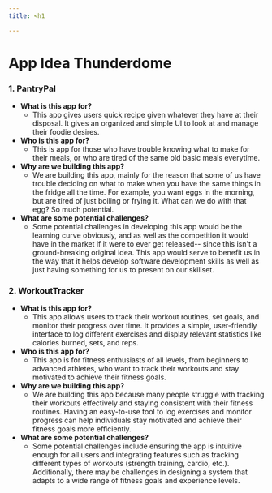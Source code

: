 ```yaml
---
title: <h1

---
```


<body>
    <h1>
        App Idea Thunderdome
    </h1>
    <div>
        <h3>
            1. PantryPal
        </h3>
        <p>
            <ul>
                <li><strong>What is this app for?</strong>
                <ul>
                    <li>This app gives users quick recipe given whatever they have at their disposal. It gives an organized and simple UI to look at and manage their foodie desires.</li>
                    </ul>
                </li>
                <li><strong>Who is this app for?</strong>
                <ul>
                    <li>This is app for those who have trouble knowing what to make for their meals, or who are tired of the same old basic meals everytime.</li>
                    </ul>
                </li>
                <li><strong>Why are we building this app?</strong>
                <ul>
                    <li>
                    We are building this app, mainly for the reason that some of us have trouble deciding on what to make when you have the same things in the fridge all the time. For example, you want eggs in the morning, but are tired of just boiling or frying it. What can we do with that egg? So much potential.</li>
                    </ul></li>
                <li><strong>What are some potential challenges?</strong>
                <ul>
                    <li>Some potential challenges in developing this app would be the learning curve obviously, and as well as the competition it would have in the market if it were to ever get released-- since this isn't a ground-breaking original idea. This app would serve to benefit us in the way that it helps develop software development skills as well as just having something for us to present on our skillset.</li>
                    </ul></li>
            </ul>
        </p>
    </div>
    <div>
    <h3>
        2. WorkoutTracker
    </h3>
    <p>
        <ul>
            <li><strong>What is this app for?</strong>
            <ul>
                <li>This app allows users to track their workout routines, set goals, and monitor their progress over time. It provides a simple, user-friendly interface to log different exercises and display relevant statistics like calories burned, sets, and reps.</li>
            </ul>
            </li>
            <li><strong>Who is this app for?</strong>
            <ul>
                <li>This app is for fitness enthusiasts of all levels, from beginners to advanced athletes, who want to track their workouts and stay motivated to achieve their fitness goals.</li>
            </ul>
            </li>
            <li><strong>Why are we building this app?</strong>
            <ul>
                <li>We are building this app because many people struggle with tracking their workouts effectively and staying consistent with their fitness routines. Having an easy-to-use tool to log exercises and monitor progress can help individuals stay motivated and achieve their fitness goals more efficiently.</li>
            </ul>
            </li>
            <li><strong>What are some potential challenges?</strong>
            <ul>
                <li>Some potential challenges include ensuring the app is intuitive enough for all users and integrating features such as tracking different types of workouts (strength training, cardio, etc.). Additionally, there may be challenges in designing a system that adapts to a wide range of fitness goals and experience levels.</li>
            </ul>
            </li>
        </ul>
    </p>
</div>

</body>
